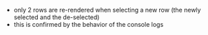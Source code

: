 -   only 2 rows are re-rendered when selecting a new row (the newly selected and the de-selected)
-   this is confirmed by the behavior of the console logs
